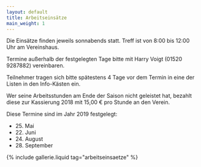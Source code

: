 ```yaml
---
layout: default
title: Arbeitseinsätze
main_weight: 1
---
```


Die Einsätze finden jeweils sonnabends statt. Treff ist von 8:00 bis 12:00 Uhr am Vereinshaus.

Termine außerhalb der festgelegten Tage bitte mit Harry Voigt (01520 9287882) vereinbaren.


Teilnehmer tragen sich bitte spätestens 4 Tage vor dem Termin in eine der Listen in den Info-Kästen ein.

Wer seine Arbeitsstunden am Ende der Saison nicht geleistet hat, bezahlt diese zur Kassierung 2018 mit 15,00 € pro Stunde an den Verein.

Diese Termine sind im Jahr 2019 festgelegt:

- 25\. Mai 
- 22\. Juni 
- 24\. August 
- 28\. September 

{% include gallerie.liquid tag="arbeitseinsaetze" %}